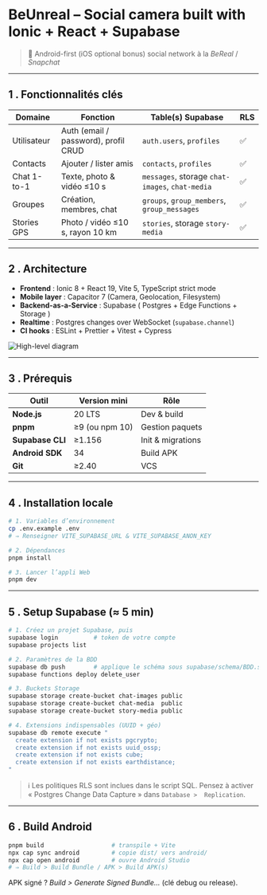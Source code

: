 # BeUnreal – Social camera built with Ionic + React + Supabase

> 📱 Android-first (iOS optional bonus) social network à la *BeReal* / *Snapchat*

---

## 1 . Fonctionnalités clés

| Domaine | Fonction | Table(s) Supabase | RLS |
|---------|----------|-------------------|-----|
| Utilisateur | Auth (email / password), profil CRUD | `auth.users`, `profiles` | ✅ |
| Contacts | Ajouter / lister amis | `contacts`, `profiles` | ✅ |
| Chat 1-to-1 | Texte, photo & vidéo ≤10 s | `messages`, storage `chat-images`, `chat-media` | ✅ |
| Groupes | Création, membres, chat | `groups`, `group_members`, `group_messages` | ✅ |
| Stories GPS | Photo / vidéo ≤10 s, rayon 10 km | `stories`, storage `story-media` | ✅ |

---

## 2 . Architecture

* **Frontend** : Ionic 8 + React 19, Vite 5, TypeScript strict mode  
* **Mobile layer** : Capacitor 7 (Camera, Geolocation, Filesystem)  
* **Backend-as-a-Service** : Supabase ( Postgres + Edge Functions + Storage )  
* **Realtime** : Postgres changes over WebSocket (`supabase.channel`)  
* **CI hooks** : ESLint + Prettier + Vitest + Cypress

![High-level diagram](docs/architecture.svg)<!-- optional: draw.io export -->

---

## 3 . Prérequis

| Outil | Version mini | Rôle |
|-------|--------------|------|
| **Node.js** | 20 LTS | Dev & build |
| **pnpm** | ≥9 (ou npm 10) | Gestion paquets |
| **Supabase CLI** | ≥1.156 | Init & migrations |
| **Android SDK** | 34 | Build APK |
| **Git** | ≥2.40 | VCS |

---

## 4 . Installation locale

```bash
# 1. Variables d’environnement
cp .env.example .env
# ⇒ Renseigner VITE_SUPABASE_URL & VITE_SUPABASE_ANON_KEY

# 2. Dépendances
pnpm install

# 3. Lancer l’appli Web
pnpm dev
````

---

## 5 . Setup Supabase (≈ 5 min)

```bash
# 1. Créez un projet Supabase, puis
supabase login          # token de votre compte
supabase projects list

# 2. Paramètres de la BDD
supabase db push        # applique le schéma sous supabase/schema/BDD.sql
supabase functions deploy delete_user

# 3. Buckets Storage
supabase storage create-bucket chat-images public
supabase storage create-bucket chat-media  public
supabase storage create-bucket story-media public

# 4. Extensions indispensables (UUID + géo)
supabase db remote execute "
  create extension if not exists pgcrypto;
  create extension if not exists uuid_ossp;
  create extension if not exists cube;
  create extension if not exists earthdistance;
"
```

> ℹ️ Les politiques RLS sont inclues dans le script SQL.
> Pensez à activer « Postgres Change Data Capture » dans `Database >  Replication`.

---

## 6 . Build Android

```bash
pnpm build                   # transpile + Vite
npx cap sync android         # copie dist/ vers android/
npx cap open android         # ouvre Android Studio
# ⇒ Build > Build Bundle / APK > Build APK(s)
```

APK signé ? *Build > Generate Signed Bundle…* (clé debug ou release).